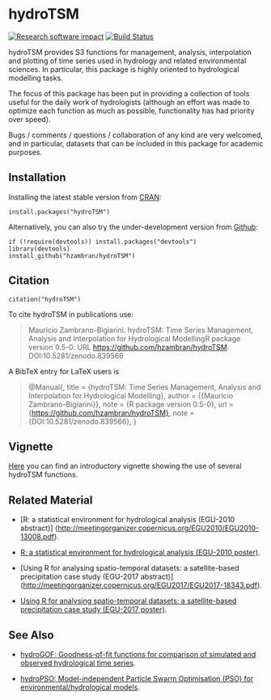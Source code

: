 # hydroTSM
[![Research software impact](http://depsy.org/api/package/cran/hydroTSM/badge.svg)](http://depsy.org/package/r/hydroTSM) [![Build Status](https://travis-ci.org/hzambran/hydroTSM.svg?branch=master)](https://travis-ci.org/hzambran/hydroTSM)

hydroTSM provides S3 functions for management, analysis, interpolation and plotting of time series used in hydrology and related environmental sciences. In particular, this package is highly oriented to hydrological modelling tasks.

The focus of this package has been put in providing a collection of tools useful for the daily work of hydrologists (although an effort was made to optimize each function as much as possible, functionality has had priority over speed).

Bugs / comments / questions / collaboration of any kind are very welcomed, and in particular, datasets that can be included in this package for academic purposes.


## Installation
Installing the latest stable version from [CRAN](https://CRAN.R-project.org/package=hydroTSM):
```{r}
install.packages("hydroTSM")
```

Alternatively, you can also try the under-development version from [Github](https://github.com/hzambran/hydroTSM):
```{r}
if (!require(devtools)) install.packages("devtools")
library(devtools)
install_github("hzambran/hydroTSM")
```


## Citation 
```{r}
citation("hydroTSM")
```

To cite hydroTSM in publications use:

>  Mauricio Zambrano-Bigiarini. hydroTSM: Time Series Management, Analysis and Interpolation for Hydrological ModellingR package version 0.5-0. URL https://github.com/hzambran/hydroTSM. DOI:10.5281/zenodo.839566


A BibTeX entry for LaTeX users is

>  @Manual{,
>    title = {hydroTSM: Time Series Management, Analysis and Interpolation for Hydrological Modelling},
>    author = {{Mauricio Zambrano-Bigiarini}},
>    note = {R package version 0.5-0},
>    url = {https://github.com/hzambran/hydroTSM},
>    note = {DOI:10.5281/zenodo.839566},
>  }


## Vignette 
[Here](https://cran.r-project.org/web/packages/hydroTSM/vignettes/hydroTSM_Vignette.pdf) you can find an introductory vignette showing the use of several hydroTSM functions.



## Related Material 

* [R: a statistical environment for hydrological analysis (EGU-2010 abstract)] (http://meetingorganizer.copernicus.org/EGU2010/EGU2010-13008.pdf).

* [R: a statistical environment for hydrological analysis (EGU-2010 poster)](http://www.slideshare.net/hzambran/egu2010-ra-statisticalenvironmentfordoinghydrologicalanalysis-9095709).

* [Using R for analysing spatio-temporal datasets: a satellite-based precipitation case study (EGU-2017 abstract)] (http://meetingorganizer.copernicus.org/EGU2017/EGU2017-18343.pdf).

* [Using R for analysing spatio-temporal datasets: a satellite-based precipitation case study (EGU-2017 poster)](https://doi.org/10.5281/zenodo.570145).



## See Also 

* [hydroGOF: Goodness-of-fit functions for comparison of simulated and observed hydrological time series](https://github.com/hzambran/hydroGOF).

* [hydroPSO: Model-independent Particle Swarm Optimisation (PSO) for environmental/hydrological models](https://github.com/hzambran/hydroPSO).


